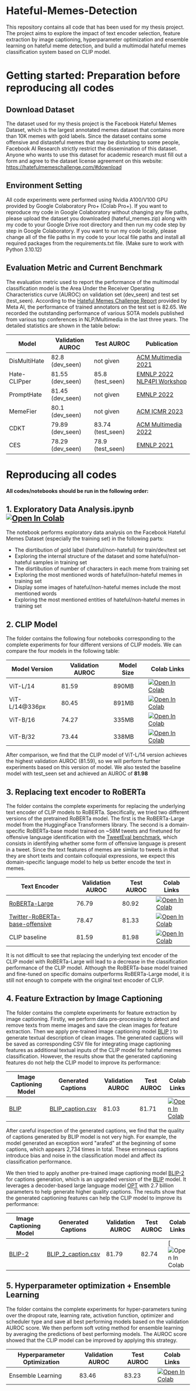 # Hateful-Memes-Detection
This repository contains all code that has been used for my thesis project. The project aims to explore the impact of text encoder selection, feature extraction by image captioning, hyperparameter optimization and ensemble learning on hateful meme detection, and build a multimodal hateful memes classification system based on CLIP model.

# Getting started: Preparation before reproducing all codes

## Download Dataset
The dataset used for my thesis project is the Facebook Hateful Memes Dataset, which is the largest annotated memes dataset that contains more than 10K memes with gold labels. Since the dataset contains some offensive and distasteful memes that may be disturbing to some people, Facebook AI Research strictly restrict the dissemination of this dataset. Anyone who wants to use this dataset for academic research must fill out a form and agree to the dataset license agreement on this website: https://hatefulmemeschallenge.com/#download

## Environment Setting
All code experiments were performed using Nvidia A100/V100 GPU provided by Google Colaboratory Pro+ (Colab Pro+). If you want to reproduce my code in Google Colaboratory without changing any file paths, please upload the dataset you downloaded (hateful_memes.zip) along with my code to your Google Drive root directory and then run my code step by step in Google Colaboratory. If you want to run my code locally, please change all of the file paths in my code to your local file paths and install all required packages from the requirements.txt file. (Make sure to work with Python 3.10.12)

## Evaluation Metric and Current Benchmark
The evaluation metric used to report the performance of the multimodal classification model is the Area Under the Receiver Operating Characteristics curve (AUROC) on validation set (dev_seen) and test set (test_seen). According to the [Hateful Memes Challenge Report](https://ai.facebook.com/blog/hateful-memes-challenge-and-data-set/) provided by Meta AI, the performance of trained annotators on the test set is 82.65. We recorded the outstanding performance of various SOTA models published from various top conferences in NLP/Multimedia in the last three years. The detailed statistics are shown in the table below:

|    Model     |  Validation AUROC  |  Test AUROC  |     Publication     |
| ------------ | ------------------ | ------------ | ------------------- |
| DisMultiHate |        82.8 (dev_seen)       |  not given   | [ACM Multimedia 2021](https://dl.acm.org/doi/10.1145/3474085.3475625) |
| Hate-CLIPper |        81.55 (dev_seen)      |    85.8 (test_seen)     | [EMNLP 2022 NLP4PI Workshop](https://aclanthology.org/2022.nlp4pi-1.20/) |
|  PromptHate  |        81.45 (dev_seen)      |  not given   | [EMNLP 2022](https://aclanthology.org/2022.emnlp-main.22/) |
|   MemeFier   |        80.1 (dev_seen)       |  not given   | [ACM ICMR 2023](https://dl.acm.org/doi/abs/10.1145/3591106.3592254) |
|     CDKT     |        79.89 (dev_seen)      |    83.74 (test_seen)    | [ACM Multimedia 2022](https://dl.acm.org/doi/abs/10.1145/3503161.3548255) |
|     CES      |        78.29 (dev_seen)      |    78.9 (test_seen)     | [EMNLP 2021](https://aclanthology.org/2021.emnlp-main.738/) |

# Reproducing all codes
**All codes/notebooks should be run in the following order:**

## 1. Exploratory Data Analysis.ipynb  [![Open In Colab](https://colab.research.google.com/assets/colab-badge.svg)](https://colab.research.google.com/drive/17zDK84NRg_9ZNYcrgdYeZE6CibihY-Bq)
The notebook performs exploratory data analysis on the Facebook Hateful Memes Dataset (especially the training set) in the following parts:
- The disrtibution of gold label (hateful/non-hateful) for train/dev/test set
- Exploring the internal structure of the dataset and some hateful/non-hateful samples in training set
- The disrtibution of number of characters in each meme from training set
- Exploring the most mentioned words of hateful/non-hateful memes in training set
- Display some images of hateful/non-hateful memes include the most mentioned words
- Exploring the most mentioned entities of hateful/non-hateful memes in training set

## 2. CLIP Model  
The folder contains the following four notebooks corresponding to the complete experiments for four different versions of CLIP models. We can compare the four models in the following table:  

| Model Version  | Validation AUROC |  Model Size  |  Colab Links  |
| -------------- | ---------------- | ------------ | ------------- |
|    ViT-L/14    |      81.59       |    890MB     | [![Open In Colab](https://colab.research.google.com/assets/colab-badge.svg)](https://colab.research.google.com/drive/1nbQwAKPVymAGFfOJL-8DtlfUl5V2R5KB) |
| ViT-L/14@336px |      80.45       |    891MB     | [![Open In Colab](https://colab.research.google.com/assets/colab-badge.svg)](https://colab.research.google.com/drive/1I_4F593MJD_YVDxqwnbPKqU2h_ntLW6g) |
|    ViT-B/16    |      74.27       |    335MB     | [![Open In Colab](https://colab.research.google.com/assets/colab-badge.svg)](https://colab.research.google.com/drive/1MzbgFUcyMI_zrtFwCWVTfbVXFOV3cHxM) |
|    ViT-B/32    |      73.44       |    338MB     | [![Open In Colab](https://colab.research.google.com/assets/colab-badge.svg)](https://colab.research.google.com/drive/1js683AnC-r0dlxn7khlDZV7C6rclCOhN) |

After comparison, we find that the CLIP model of ViT-L/14 version achieves the highest validation AUROC (81.59), so we will perform further experiments based on this version of model. We also tested the baseline model with test_seen set and achieved an AUROC of **81.98**  

## 3. Replacing text encoder to RoBERTa  
The folder contains the complete experiments for replacing the underlying text encoder of CLIP models to RoBERTa. Specifically, we tried two different versions of the pretrained RoBERTa model. The first is the RoBERTa-Large model from the HuggingFace Transformers library. The second is a domain-specific RoBERTa-base model trained on ~58M tweets and finetuned for offensive language identification with the [TweetEval benchmark](https://aclanthology.org/2020.findings-emnlp.148/), which consists in identifying whether some form of offensive language is present in a tweet. Since the text features of memes are similar to tweets in that they are short texts and contain colloquial expressions, we expect this domain-specific language model to help us better encode the text in memes.

| Text Encoder | Validation AUROC | Test AUROC |  Colab Links  |
| ------------ | ---------------- | ---------- | ------------- |
| [RoBERTa-Large](https://huggingface.co/roberta-large) | 76.79 | 80.92 | [![Open In Colab](https://colab.research.google.com/assets/colab-badge.svg)](https://colab.research.google.com/drive/1vd3M0wQct6gG8qhQ7O5uSa7f3WaeWBGV) |
| [Twitter-RoBERTa-base-offensive](https://huggingface.co/cardiffnlp/twitter-roberta-base-offensive) | 78.47 | 81.33 | [![Open In Colab](https://colab.research.google.com/assets/colab-badge.svg)](https://colab.research.google.com/drive/1Vi6nKfbU5f5cNj_AZhQrml5JiM71U6BE) |
| CLIP baseline | 81.59 | 81.98 | [![Open In Colab](https://colab.research.google.com/assets/colab-badge.svg)](https://colab.research.google.com/drive/1nbQwAKPVymAGFfOJL-8DtlfUl5V2R5KB) |

It is not difficult to see that replacing the underlying text encoder of the CLIP model with RoBERTa-Large will lead to a decrease in the classification performance of the CLIP model. Although the RoBERTa-base model trained and fine-tuned on specific domains outperforms RoBERTa-Large model, it is still not enough to compete with the original text encoder of CLIP.

## 4. Feature Extraction by Image Captioning
The folder contains the complete experiments for feature extraction by image captioning. Firstly, we perform data pre-processing to detect and remove texts from meme images and save the clean images for feature extraction. Then we apply pre-trained image captioning model [BLIP](https://huggingface.co/Salesforce/blip-image-captioning-large) ) to generate textual description of clean images. The generated captions will be saved as corresponding CSV file for integrating image captioning features as additional textual inputs of the CLIP model for hateful memes classification. However, the results show that the generated captioning features do not help the CLIP model to improve its performance:

| Image Captioning Model | Generated Captions | Validation AUROC | Test AUROC |  Colab Links  |
| ---------------------- | ------------------ | ---------------- | ---------- | ------------- |
| [BLIP](https://huggingface.co/Salesforce/blip-image-captioning-large) | [BLIP_caption.csv]() | 81.03 | 81.71 | [![Open In Colab](https://colab.research.google.com/assets/colab-badge.svg)](https://colab.research.google.com/drive/1ayYbF5O40KTzbxYJzTpwuSEllLZZEToB) |

After careful inspection of the generated captions, we find that the quality of captions generated by BLIP model is not very high. For example, the model generated an exception word "arafed" at the beginning of some captions, which appears 2,734 times in total. These erroneous captions introduce bias and noise in the classification model and affect its classification performance.  

We then tried to apply another pre-trained image captioning model [BLIP-2](https://huggingface.co/Salesforce/blip2-opt-2.7b-coco) for captions generation, which is an upgraded version of the [BLIP](https://huggingface.co/Salesforce/blip-image-captioning-large) model. It leverages a decoder-based large language model [OPT](https://huggingface.co/facebook/opt-2.7b) with 2.7 billion parameters to help generate higher quality captions. The results show that the generated captioning features can help the CLIP model to improve its performance:

| Image Captioning Model | Generated Captions | Validation AUROC | Test AUROC |  Colab Links  |
| ---------------------- | ------------------ | ---------------- | ---------- | ------------- |
| [BLIP-2](https://huggingface.co/Salesforce/blip2-opt-2.7b-coco) | [BLIP_2_caption.csv]() | 81.79 | 82.74 | [![Open In Colab](https://colab.research.google.com/drive/17-GtNCnQoXtCIvyfexCj_fOlokKYRlOy) |

## 5. Hyperparameter optimization + Ensemble Learning
The folder contains the complete experiments for hyper-parameters tuning over the dropout rate, learning rate, activation function, optimizer and scheduler type and save all best performing models based on the validation AUROC score. We then perform soft voting method for ensemble learning by averaging the predictions of best performing models. The AUROC score showed that the CLIP model can be improved by applying this strategy.

| Hyperparameter Optimization | Validation AUROC | Test AUROC |  Colab Links  |
| ------------ | ---------------- | ---------- | ------------- |
| Ensemble Learning | 83.46 | 83.23 | [![Open In Colab](https://colab.research.google.com/assets/colab-badge.svg)](https://colab.research.google.com/drive/1WaNIYdm4jZEREKp3u_XWZyRKYDX-XAux) |

